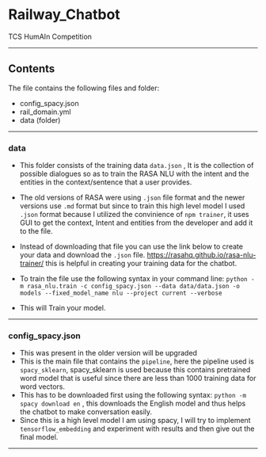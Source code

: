 # Railway_Chatbot
TCS HumAIn Competition

---

## Contents
The file contains the following files and folder:
  - config_spacy.json
  - rail_domain.yml
  - data (folder)
  
---

### data
 - This folder consists of the training data `data.json` , It is the collection of possible dialogues so as to train the RASA NLU with the intent and the entities in the context/sentence that a user provides.
 
 - The old versions of RASA were using `.json` file format and the newer versions use `.md` format but since to train this high level model I used `.json` format because I utilized the convinience of `npm trainer`, it uses GUI to get the context, Intent and entities from the developer and add it to the file.
 
 - Instead of downloading that file you can use the link below to create your data and download the `.json` file.
    <https://rasahq.github.io/rasa-nlu-trainer/> this is helpful in creating your training data for the chatbot.
    
 - To train the file use the following syntax in your command line:
    `python -m rasa_nlu.train -c config_spacy.json --data data/data.json -o models --fixed_model_name nlu --project current --verbose`
   
 - This will Train your model.
 
 ---
 
 ### config_spacy.json
  - This was present in the older version will be upgraded
  - This is the main file that contains the `pipeline`, here the pipeline used is `spacy_sklearn`, spacy_sklearn is used because this contains pretrained word model that is useful since there are less than 1000 training data for word vectors.
  - This has to be downloaded first using the following syntax:
      `python -m spacy download en` , this downloads the English model and thus helps the chatbot to make conversation easily.
  - Since this is a high level model I am using spacy, I will try to implement `tensorflow_embedding` and experiment with results and then give out the final model.

---


